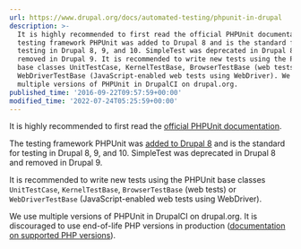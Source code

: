 ```yaml
---
url: https://www.drupal.org/docs/automated-testing/phpunit-in-drupal
description: >-
  It is highly recommended to first read the official PHPUnit documentation. The
  testing framework PHPUnit was added to Drupal 8 and is the standard for
  testing in Drupal 8, 9, and 10. SimpleTest was deprecated in Drupal 8 and
  removed in Drupal 9. It is recommended to write new tests using the PHPUnit
  base classes UnitTestCase, KernelTestBase, BrowserTestBase (web tests) or
  WebDriverTestBase (JavaScript-enabled web tests using WebDriver). We use
  multiple versions of PHPUnit in DrupalCI on drupal.org.
published_time: '2016-09-22T09:57:59+00:00'
modified_time: '2022-07-24T05:25:59+00:00'
---
```

It is highly recommended to first read the [official PHPUnit documentation](https://phpunit.readthedocs.io/).

The testing framework PHPUnit was [added to Drupal 8](/node/2012184) and is the standard for testing in Drupal 8, 9, and 10\. SimpleTest was deprecated in Drupal 8 and removed in Drupal 9.

It is recommended to write new tests using the PHPUnit base classes `UnitTestCase`, `KernelTestBase`, `BrowserTestBase` (web tests) or `WebDriverTestBase` (JavaScript-enabled web tests using WebDriver).

We use multiple versions of PHPUnit in DrupalCI on drupal.org. It is discouraged to use end-of-life PHP versions in production ([documentation on supported PHP versions](https://www.php.net/supported-versions.php)).